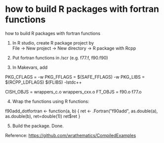 # how to build R packages with fortran functions
how to build R packages with fortran functions

1. In R studio, create R package project by     
File -> New project -> New directory -> R package with Rcpp

2. Put fortran functions in /scr (e.g. f77.f, f90.f90)

3. In Makevars, add

PKG_CFLAGS = -w
PKG_FFLAGS = $(SAFE_FFLAGS) -w
PKG_LIBS = $(RCPP_LDFLAGS) $(FLIBS) -lstdc++

CISH_OBJS = wrappers_c.o wrappers_cxx.o
FT_OBJS = f90.o f77.o

4. Wrap the functions using R functions:

f90add_dotfortran <- function(a, b)
{
  ret <- .Fortran("f90add", as.double(a), as.double(b), ret=double(1))
  ret$ret
}

5. Build the package. Done.

Reference: https://github.com/wrathematics/CompiledExamples
